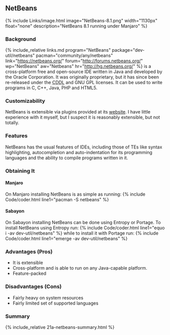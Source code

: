 ## NetBeans
{% include Links/image.html image="NetBeans-8.1.png" width="1130px" float="none" description="NetBeans 8.1 running under Manjaro" %}

### Background
{% include_relative links.md program="NetBeans" package="dev-util/netbeans" pacman="community/any/netbeans" link="https://netbeans.org/" forum="http://forums.netbeans.org/" wp="NetBeans" aw="Netbeans" hr="http://hg.netbeans.org/" %} is a cross-platform free and open-source IDE written in Java and developed by the Oracle Corporation. It was originally proprietary, but it has since been re-released under the <abbr title="Common Development and Distribution License">CDDL</abbr> and GNU GPL licenses. It can be used to write programs in C, C++, Java, PHP and HTML5.

### Customizability
NetBeans is extensible via plugins provided at its [website](http://plugins.netbeans.org/PluginPortal/). I have little experience with it myself, but I suspect it is reasonably extensible, but not totally.

### Features
NetBeans has the usual features of IDEs, including those of TEs like syntax highlighting, autocompletion and auto-indentation for its programming languages and the ability to compile programs written in it.

### Obtaining It

#### Manjaro
On Manjaro installing NetBeans is as simple as running:
{% include Code/coder.html line1="pacman -S netbeans" %}

#### Sabayon
On Sabayon installing NetBeans can be done using Entropy or Portage. To install NetBeans using Entropy run:
{% include Code/coder.html line1="equo i -av dev-util/netbeans" %}
while to install it with Portage run:
{% include Code/coder.html line1="emerge -av dev-util/netbeans" %}

### Advantages (Pros)
* It is extensible
* Cross-platform and is able to run on any Java-capable platform.
* Feature-packed

### Disadvantages (Cons)
* Fairly heavy on system resources
* Fairly limited set of supported languages

### Summary
{% include_relative 21a-netbeans-summary.html %}
